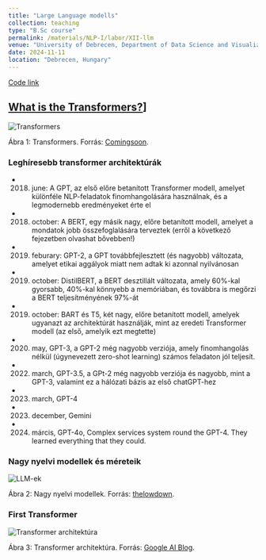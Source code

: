 ```yaml
---
title: "Large Language modells"
collection: teaching
type: "B.Sc course"
permalink: /materials/NLP-I/labor/XII-llm
venue: "University of Debrecen, Department of Data Science and Visualization"
date: 2024-11-11
location: "Debrecen, Hungary"
---
```


[Code link]()

## [What is the Transformers?](https://arxiv.org/pdf/1706.03762.pdf)]

<img src="https://www.comingsoon.net/wp-content/uploads/sites/3/2023/06/Watch-the-Transformers-Movies-Before-Rise-of-the-Beasts.jpg?resize=1024,576" alt="Transformers">

Ábra 1: Transformers. Forrás: [Comingsoon](https://www.comingsoon.net/guides/news/1293620-do-i-need-to-watch-the-transformers-movies-before-rise-of-the-beasts).

### Leghíresebb transformer architektúrák

- 2018. june: A GPT, az első előre betanított Transformer modell, amelyet különféle NLP-feladatok finomhangolására használnak, és a legmodernebb eredményeket érte el
- 2018. october: A BERT, egy másik nagy, előre betanított modell, amelyet a mondatok jobb összefoglalására terveztek (erről a következő fejezetben olvashat bővebben!)
- 2019. feburary: GPT-2, a GPT továbbfejlesztett (és nagyobb) változata, amelyet etikai aggályok miatt nem adtak ki azonnal nyilvánosan
- 2019. october: DistilBERT, a BERT desztillált változata, amely 60%-kal gyorsabb, 40%-kal könnyebb a memóriában, és továbbra is megőrzi a BERT teljesítményének 97%-át
- 2019. october: BART és T5, két nagy, előre betanított modell, amelyek ugyanazt az architektúrát használják, mint az eredeti Transformer modell (az első, amelyik ezt megtette)
- 2020. may, GPT-3, a GPT-2 még nagyobb verziója, amely finomhangolás nélkül (úgynevezett zero-shot learning) számos feladaton jól teljesít.
- 2022. march, GPT-3.5, a GPt-2 még nagyobb verziója és nagyobb, mint a GPT-3, valamint ez a hálózati bázis az első chatGPT-hez
- 2023. march, GPT-4
- 2023. december, Gemini
- 2024. márcis, GPT-4o, Complex services system round the GPT-4. They learned everything that they could.

### Nagy nyelvi modellek és méreteik

<img src="https://i0.wp.com/thelowdown.momentum.asia/wp-content/uploads/2023/03/LLMs-featured-img.jpg?resize=1024%2C512&ssl=1" alt="LLM-ek">

Ábra 2: Nagy nyelvi modellek. Forrás: [thelowdown](https://thelowdown.momentum.asia/the-emergence-of-large-language-models-llms/).

### First Transformer

<img src="https://www.tensorflow.org/images/tutorials/transformer/transformer.png" alt="Transformer architektúra">

Ábra 3: Transformer architektúra. Forrás: [Google AI Blog](https://ai.googleblog.com/2017/08/transformer-novel-neural-network.html).

